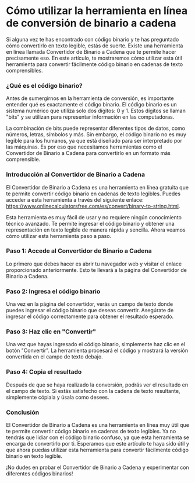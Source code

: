 Cómo utilizar la herramienta en línea de conversión de binario a cadena
=======================================================================

Si alguna vez te has encontrado con código binario y te has preguntado cómo convertirlo en texto legible, estás de suerte. Existe una herramienta en línea llamada Convertidor de Binario a Cadena que te permite hacer precisamente eso. En este artículo, te mostraremos cómo utilizar esta útil herramienta para convertir fácilmente código binario en cadenas de texto comprensibles.

### ¿Qué es el código binario?

Antes de sumergirnos en la herramienta de conversión, es importante entender qué es exactamente el código binario. El código binario es un sistema numérico que utiliza solo dos dígitos: 0 y 1. Estos dígitos se llaman "bits" y se utilizan para representar información en las computadoras.

La combinación de bits puede representar diferentes tipos de datos, como números, letras, símbolos y más. Sin embargo, el código binario no es muy legible para los humanos, ya que está diseñado para ser interpretado por las máquinas. Es por eso que necesitamos herramientas como el Convertidor de Binario a Cadena para convertirlo en un formato más comprensible.

### Introducción al Convertidor de Binario a Cadena

El Convertidor de Binario a Cadena es una herramienta en línea gratuita que te permite convertir código binario en cadenas de texto legibles. Puedes acceder a esta herramienta a través del siguiente enlace: <https://www.onlinecalculatorsfree.com/es/convert/binary-to-string.html>.

Esta herramienta es muy fácil de usar y no requiere ningún conocimiento técnico avanzado. Te permite ingresar el código binario y obtener una representación en texto legible de manera rápida y sencilla. Ahora veamos cómo utilizar esta herramienta paso a paso.

### Paso 1: Accede al Convertidor de Binario a Cadena

Lo primero que debes hacer es abrir tu navegador web y visitar el enlace proporcionado anteriormente. Esto te llevará a la página del Convertidor de Binario a Cadena.

### Paso 2: Ingresa el código binario

Una vez en la página del convertidor, verás un campo de texto donde puedes ingresar el código binario que deseas convertir. Asegúrate de ingresar el código correctamente para obtener el resultado esperado.

### Paso 3: Haz clic en "Convertir"

Una vez que hayas ingresado el código binario, simplemente haz clic en el botón "Convertir". La herramienta procesará el código y mostrará la versión convertida en el campo de texto debajo.

### Paso 4: Copia el resultado

Después de que se haya realizado la conversión, podrás ver el resultado en el campo de texto. Si estás satisfecho con la cadena de texto resultante, simplemente cópiala y úsala como desees.

### Conclusión

El Convertidor de Binario a Cadena es una herramienta en línea muy útil que te permite convertir código binario en cadenas de texto legibles. Ya no tendrás que lidiar con el código binario confuso, ya que esta herramienta se encarga de convertirlo por ti. Esperamos que este artículo te haya sido útil y que ahora puedas utilizar esta herramienta para convertir fácilmente código binario en texto legible.

¡No dudes en probar el Convertidor de Binario a Cadena y experimentar con diferentes códigos binarios!